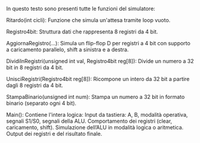 In questo testo sono presenti tutte le funzioni del simulatore:

Ritardo(int cicli):
Funzione che simula un'attesa tramite loop vuoto.

Registro4bit:
Struttura dati che rappresenta 8 registri da 4 bit.

AggiornaRegistro(...):
Simula un flip-flop D per registri a 4 bit con supporto a caricamento parallelo, shift a sinistra e a destra.

DividiInRegistri(unsigned int val, Registro4bit reg[8]):
Divide un numero a 32 bit in 8 registri da 4 bit.

UnisciRegistri(Registro4bit reg[8]):
Ricompone un intero da 32 bit a partire dagli 8 registri da 4 bit.

StampaBinario(unsigned int num):
Stampa un numero a 32 bit in formato binario (separato ogni 4 bit).

Main():
Contiene l'intera logica:
Input da tastiera: A, B, modalità operativa, segnali S1/S0, segnali della ALU.
Comportamento dei registri (clear, caricamento, shift).
Simulazione dell’ALU in modalità logica o aritmetica.
Output dei registri e del risultato finale.
